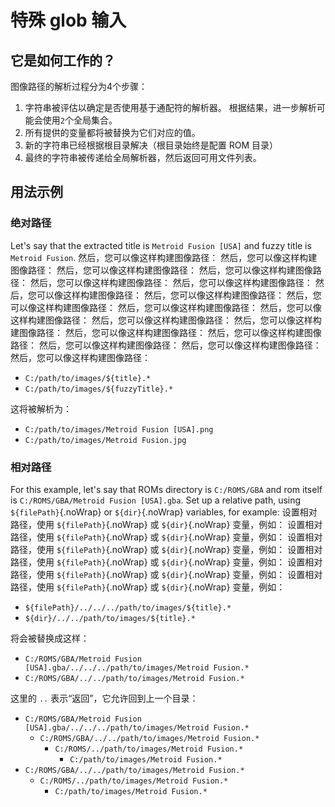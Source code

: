 # 特殊 glob 输入

## 它是如何工作的？

图像路径的解析过程分为4个步骤：

1. 字符串被评估以确定是否使用基于通配符的解析器。 根据结果，进一步解析可能会使用`2`个全局集合。
1. 所有提供的变量都将被替换为它们对应的值。
1. 新的字符串已经根据根目录解决（根目录始终是配置 ROM 目录）
1. 最终的字符串被传递给全局解析器，然后返回可用文件列表。

## 用法示例

### 绝对路径

Let's say that the extracted title is `Metroid Fusion [USA]` and fuzzy title is `Metroid Fusion`. 然后，您可以像这样构建图像路径： 然后，您可以像这样构建图像路径： 然后，您可以像这样构建图像路径： 然后，您可以像这样构建图像路径： 然后，您可以像这样构建图像路径： 然后，您可以像这样构建图像路径： 然后，您可以像这样构建图像路径： 然后，您可以像这样构建图像路径： 然后，您可以像这样构建图像路径： 然后，您可以像这样构建图像路径： 然后，您可以像这样构建图像路径： 然后，您可以像这样构建图像路径： 然后，您可以像这样构建图像路径： 然后，您可以像这样构建图像路径： 然后，您可以像这样构建图像路径： 然后，您可以像这样构建图像路径： 然后，您可以像这样构建图像路径： 然后，您可以像这样构建图像路径：

- `C:/path/to/images/${title}.*`
- `C:/path/to/images/${fuzzyTitle}.*`

这将被解析为：

- `C:/path/to/images/Metroid Fusion [USA].png`
- `C:/path/to/images/Metroid Fusion.jpg`

### 相对路径

For this example, let's say that ROMs directory is `C:/ROMS/GBA` and rom itself is `C:/ROMS/GBA/Metroid Fusion [USA].gba`. Set up a relative path, using `${filePath}`{.noWrap} or `${dir}`{.noWrap} variables, for example: 设置相对路径，使用 `${filePath}`{.noWrap} 或 `${dir}`{.noWrap} 变量，例如： 设置相对路径，使用 `${filePath}`{.noWrap} 或 `${dir}`{.noWrap} 变量，例如： 设置相对路径，使用 `${filePath}`{.noWrap} 或 `${dir}`{.noWrap} 变量，例如： 设置相对路径，使用 `${filePath}`{.noWrap} 或 `${dir}`{.noWrap} 变量，例如： 设置相对路径，使用 `${filePath}`{.noWrap} 或 `${dir}`{.noWrap} 变量，例如： 设置相对路径，使用 `${filePath}`{.noWrap} 或 `${dir}`{.noWrap} 变量，例如：

- `${filePath}/../../../path/to/images/${title}.*`
- `${dir}/../../path/to/images/${title}.*`

将会被替换成这样：

- `C:/ROMS/GBA/Metroid Fusion [USA].gba/../../../path/to/images/Metroid Fusion.*`
- `C:/ROMS/GBA/../../path/to/images/Metroid Fusion.*`

这里的 `..` 表示“返回”，它允许回到上一个目录：

- `C:/ROMS/GBA/Metroid Fusion [USA].gba/../../../path/to/images/Metroid Fusion.*`
  - `C:/ROMS/GBA/../../path/to/images/Metroid Fusion.*`
    - `C:/ROMS/../path/to/images/Metroid Fusion.*`
      - `C:/path/to/images/Metroid Fusion.*`
- `C:/ROMS/GBA/../../path/to/images/Metroid Fusion.*`
  - `C:/ROMS/../path/to/images/Metroid Fusion.*`
    - `C:/path/to/images/Metroid Fusion.*`
